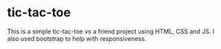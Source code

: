 # tic-tac-toe

This is a simple tic-tac-toe vs a friend project using HTML, CSS and JS. 
I also used bootstrap to help with responsiveness.
